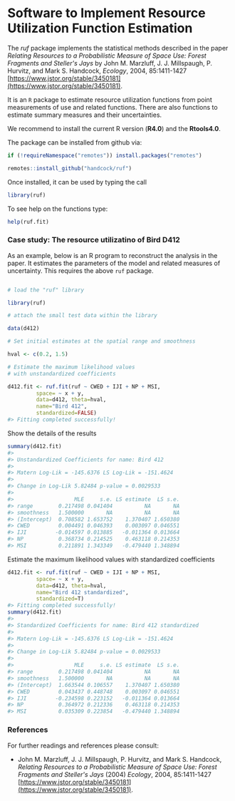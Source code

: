 # Software to Implement Resource Utilization Function Estimation



The *ruf* package implements the statistical methods described in the paper
*Relating Resources to a Probabilistic Measure of Space Use: Forest Fragments and Steller's Jays*
by John M. Marzluff, J. J. Millspaugh, P. Hurvitz, and Mark S. Handcock,
*Ecology*, 2004, 85:1411-1427 [https://www.jstor.org/stable/3450181](https://www.jstor.org/stable/3450181).

It is an `R` package to estimate resource utilization functions from point measurements of use and related functions. 
There are also functions to estimate
summary measures and their uncertainties.

We recommend to install the current R version (**R4.0**) and the **Rtools4.0**.

The package can  be installed from github via:


```r
if (!requireNamespace("remotes")) install.packages("remotes")

remotes::install_github("handcock/ruf")
```
 
Once installed, it can be used by typing the call


```r
library(ruf)
```

To see help on the functions type:


```r
help(ruf.fit)
```

### Case study: The resource utilizatino of Bird D412

As an example, below is an R program to reconstruct the analysis in the paper. 
It estimates the parameters of the model and related measures of
uncertainty. This requires the above `ruf` package.


```r

# load the "ruf" library

library(ruf)

# attach the small test data within the library

data(d412)

# Set initial estimates at the spatial range and smoothness

hval <- c(0.2, 1.5)

# Estimate the maximum likelihood values
# with unstandardized coefficients

d412.fit <- ruf.fit(ruf ~ CWED + IJI + NP + MSI,
         space= ~ x + y,
         data=d412, theta=hval,
         name="Bird 412",
         standardized=FALSE)
#> Fitting completed successfully!
```
Show the details of the results


```r
summary(d412.fit)
#> 
#> Unstandardized Coefficients for name: Bird 412 
#> 
#> Matern Log-Lik = -145.6376 LS Log-Lik = -151.4624 
#> 
#> Change in Log-Lik 5.82484 p-value = 0.0029533 
#> 
#>                   MLE     s.e. LS estimate  LS s.e.
#> range        0.217498 0.041404          NA       NA
#> smoothness   1.500000       NA          NA       NA
#> (Intercept)  0.708582 1.653752    1.370407 1.650380
#> CWED         0.004491 0.046393    0.003097 0.046551
#> IJI         -0.014597 0.013885   -0.011364 0.013664
#> NP           0.368734 0.214525    0.463118 0.214353
#> MSI          0.211891 1.343349   -0.479440 1.348894
```

Estimate the maximum likelihood values
with standardized coefficients


```r
d412.fit <- ruf.fit(ruf ~ CWED + IJI + NP + MSI,
         space= ~ x + y,
         data=d412, theta=hval,
         name="Bird 412 standardized",
         standardized=T)
#> Fitting completed successfully!
summary(d412.fit)
#> 
#> Standardized Coefficients for name: Bird 412 standardized 
#> 
#> Matern Log-Lik = -145.6376 LS Log-Lik = -151.4624 
#> 
#> Change in Log-Lik 5.82484 p-value = 0.0029533 
#> 
#>                   MLE     s.e. LS estimate  LS s.e.
#> range        0.217498 0.041404          NA       NA
#> smoothness   1.500000       NA          NA       NA
#> (Intercept)  1.663544 0.106557    1.370407 1.650380
#> CWED         0.043437 0.448748    0.003097 0.046551
#> IJI         -0.234598 0.223152   -0.011364 0.013664
#> NP           0.364972 0.212336    0.463118 0.214353
#> MSI          0.035309 0.223854   -0.479440 1.348894
```

### References 

For further readings and references please consult: 
  
  + John M. Marzluff, J. J. Millspaugh, P. Hurvitz, and Mark S. Handcock, *Relating Resources to a Probabilistic Measure of Space Use: Forest Fragments and Steller's Jays* (2004) *Ecology*, 2004, 85:1411-1427 [https://www.jstor.org/stable/3450181](https://www.jstor.org/stable/3450181).
